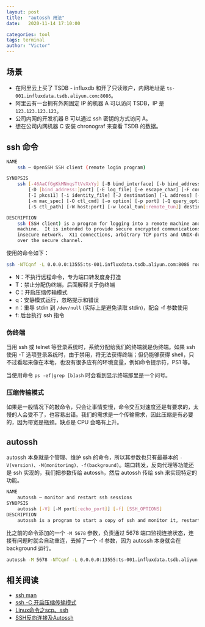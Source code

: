```yaml
---
layout: post
title:  "autossh 用法"
date:   2020-11-14 17:10:00

categories: tool
tags: terminal
author: "Victor"
---
```


## 场景

* 在阿里云上买了 TSDB - influxdb 和开了只读账户，内网地址是 `ts-001.influxdata.tsdb.aliyun.com:8086`。
* 阿里云有一台拥有外网固定 IP 的机器 A 可以访问 TSDB，IP 是 `123.123.123.123`。
* 公司内网的开发机器 B 可以通过 ssh 密钥的方式访问 A。
* 想在公司内网机器 C 安装 chronograf 来查看 TSDB 的数据。

## ssh 命令

```bash
NAME
    ssh — OpenSSH SSH client (remote login program)

SYNOPSIS
    ssh [-46AaCfGgKkMNnqsTtVvXxYy] [-B bind_interface] [-b bind_address] [-c cipher_spec]
        [-D [bind_address:]port] [-E log_file] [-e escape_char] [-F configfile]
        [-I pkcs11] [-i identity_file] [-J destination] [-L address] [-l login_name]
        [-m mac_spec] [-O ctl_cmd] [-o option] [-p port] [-Q query_option] [-R address]
        [-S ctl_path] [-W host:port] [-w local_tun[:remote_tun]] destination [command]

DESCRIPTION
    ssh (SSH client) is a program for logging into a remote machine and for executing commands on a remote
    machine.  It is intended to provide secure encrypted communications between two untrusted hosts over an
    insecure network.  X11 connections, arbitrary TCP ports and UNIX-domain sockets can also be forwarded
    over the secure channel.
```

使用的命令如下：

```bash
ssh -NTCqnf -L 0.0.0.0:13555:ts-001.influxdata.tsdb.aliyun.com:8086 root@123.123.123.123
```

* N：不执行远程命令，专为端口转发度身打造
* T：禁止分配伪终端，后面解释关于伪终端
* C：开启压缩传输模式
* q：安静模式运行，忽略提示和错误
* n：重导 stdin 到 `/dev/null` (实际上是避免读取 stdin)，配合 -f 参数使用
* f: 后台执行 ssh 指令

### 伪终端

当用 ssh 或 telnet 等登录系统时，系统分配给我们的终端就是伪终端。如果 ssh 使用 -T 选项登录系统时，由于禁用，将无法获得终端；但仍能够获得 shell，只不过看起来像在本地，也没有很多应有的环境变量，例如命令提示符，PS1 等。

当使用命令 `ps -ef|grep [b]ash` 时会看到显示终端那里是一个问号。

### 压缩传输模式

如果是一般情况下的敲命令，只会让事情变慢，命令交互对速度还是有要求的，太慢的人会受不了，也容易出错。我们的需求是一个传输需求，因此压缩是有必要的，因为带宽是瓶颈。缺点是 CPU 会略有上升。

## autossh

autossh 本身就是个管理、维护 ssh 的命令，所以其参数也只有最基本的 `-V(version)、-M(monitoring)、-f(background)`。端口转发，反向代理等功能还是 ssh 实现的，我们把参数传给 autossh，然后 autossh 传给 ssh 来实现特定的功能。

```bash
NAME
    autossh — monitor and restart ssh sessions
SYNOPSIS
    autossh [-V] [-M port[:echo_port]] [-f] [SSH_OPTIONS]
DESCRIPTION
    autossh is a program to start a copy of ssh and monitor it, restarting it as necessary should it die or stop passing traffic.
```

比之前的命令添加的一个 `-M 5678` 参数，负责通过 5678 端口监视连接状态，连接有问题时就会自动重连，去掉了一个 -f 参数，因为 autossh 本身就会在 background 运行。

```bash
autossh -M 5678 -NTCqnf -L 0.0.0.0:13555:ts-001.influxdata.tsdb.aliyun.com:8086 root@123.123.123.123
```

## 相关阅读

* [ssh man](http://man.he.net/?topic=ssh&section=all)
* [ssh -C 开启压缩传输模式](https://www.maixj.net/ict/ssh-c-22467)
* [Linux命令之scp、ssh](https://cloud.tencent.com/developer/article/1533518)
* [SSH反向连接及Autossh](https://www.cnblogs.com/irockcode/p/6629526.html)
